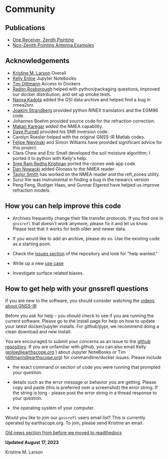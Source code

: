 # Community 

## Publications
- [One Receiver, Zenith Pointing](https://gnssrefl.readthedocs.io/en/latest/pages/community.html)
- [Non-Zenith Pointing Antenna Examples](https://gnssrefl.readthedocs.io/en/latest/pages/tilted.html)

## Acknowledgements

- [Kristine M. Larson](https://kristinelarson.net) Overall 
- [Kelly Enloe](https://github.com/k-enloe) Jupyter Notebooks
- [Tim Dittmann](https://github.com/timdittmann) Access to Dockers
- [Radon Rosborough](https://github.com/raxod502) helped with 
python/packaging questions, improved our docker distribution, and 
set up smoke tests. 
- [Naoya Kadota](https://github.com/naoyakadota) added the GSI data archive and helped find a bug in nmea2snr. 
- [Joakim Strandberg](https://github.com/Ydmir) provided 
python RINEX translators and the EGM96 code. 
- Johannes Boehm provided source code for the refraction correction. 
- [Makan Karegar](https://github.com/MakanAKaregar) added the NMEA capability.
- [Dave Purnell](https://github.com/purnelldj) provided his SNR inversion code. 
- Carolyn Roesler helped with the original GNSS-IR Matlab codes.
- [Felipe Nievinski](https://github.com/fgnievinski) 
and Simon Williams have provided significant advice for this project.
- Clara Chew and Eric Small developed the soil moisture algorithm; I ported it to python with Kelly's help.
- [Sree Ram Radha Krishnan](https://github.com/sreeram-radhakrishnan) ported the rzones web app code.
- [Dan Nowacki](https://github.com/dnowacki-usgs) added 
Glonass to the NMEA reader
- [Taylor Smith](https://github.com/tasmi) has worked on the NMEA reader and the refl_zones utility.
- Surui Xie was instrumental in finding a bug in the newarcs version
- Peng Feng, Rudiger Haas, and Gunnar Elgered have helped us 
improve refraction models.

## How you can help improve this code

- Archives frequently change their file transfer protocols. If you find one 
in <code>gnssrefl</code> that doesn't work anymore,
please fix it and let us know. Please test that it works for both older and newer data.

- If you would like to add an archive, please do so. Use the existing code as a starting point. 

- Check the [issues section](https://github.com/kristinemlarson/gnssrefl/issues) of the 
repository and look for "help wanted."

- Write up a new [use case](https://gnssrefl.readthedocs.io/en/latest/pages/first_drivethru.html)

- Investigate surface related biases.

## How to get help with your gnssrefl questions

If you are new to the software, you should consider watching the 
[videos about GNSS-IR](https://www.youtube.com/playlist?list=PL9KIPkLxL-c_d-NlNsaoGgScWqSxxUB5n)

Before you ask for help - you should check to see if you are running the current software.
Please go to the install page for help on how to update your latest 
docker/jupyter installs. For github/pypi, we recommend doing a clean download and new install.

You are encouraged to submit your concerns as an issue to 
the [github repository](https://github.com/kristinemlarson/gnssrefl). If you are unfamiliar 
with github, you can also email Kelly (enloe@earthscope.org ) about Jupyter 
NoteBooks or Tim (dittmann@earthscope.org) for commandline/docker issues. Please include

* the exact command or section of code you were running that prompted your question.

* details such as the error message or behavior you are getting. 
Please copy and paste (this is preferred over a screenshot) the error string. 
If the string is long - please post the error string in a thread response to your question.

* the operating system of your computer.

Would you like to join our <code>gnssrefl</code> users email list?
This is currently operated by earthscope.org. To join, please send Kristine an email.


[Old news section from before we moved to readthedocs](https://gnssrefl.readthedocs.io/en/latest/pages/old_news.html)

**Updated August 17, 2023**

Kristine M. Larson

